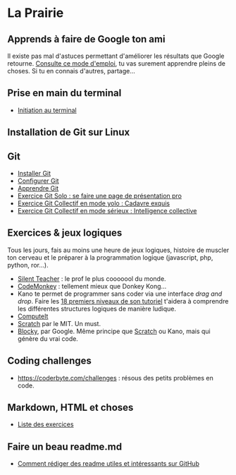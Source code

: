 # La Prairie

## Apprends à faire de Google ton ami

Il existe pas mal d'astuces permettant d'améliorer les résultats que Google retourne. [Consulte ce mode d'emploi](UtiliserGoogle.md), tu vas surement apprendre pleins de choses. Si tu en connais d'autres, partage...

## Prise en main du terminal

- [Initiation au terminal](initiation_terminal.md)

## Installation de Git sur Linux


## Git
- [Installer Git](git/git-installation.md)
- [Configurer Git](git/git-configuration.md)
- [Apprendre Git](git/git-training.md)
- [Exercice Git Solo : se faire une page de présentation pro](exercice-markdown-individuel.md)
- [Exercice Git Collectif en mode yolo : Cadavre exquis](git/exercice-git-cadavre-exquis.md)
- [Exercice Git Collectif en mode sérieux : Intelligence collective](exercice-markdown-groupe.md)

## Exercices & jeux logiques

Tous les jours, fais au moins une heure de jeux logiques, histoire de muscler ton cerveau et le préparer à la programmation logique (javascript, php, python, ror...).

- [Silent Teacher](http://silentteacher.toxicode.fr/) : le prof le plus cooooool du monde.
- [CodeMonkey](https://www.playcodemonkey.com/challenges/0) : tellement mieux que Donkey Kong...
- Kano te permet de programmer sans coder via une interface _drag and drop_. Faire les [18 premiers niveaux de son tutoriel](https://world.kano.me/coding-challenges/training) t'aidera à comprendre les différentes structures logiques de manière ludique. 
- [ComputeIt](http://compute-it.toxicode.fr/)
- [Scratch](https://scratch.mit.edu/) par le MIT. Un must.
- [Blocky](https://developers.google.com/blockly/), par Google. Même principe que [Scratch](https://scratch.mit.edu/) ou Kano, mais qui génère du vrai code.

## Coding challenges
- https://coderbyte.com/challenges : résous des petits problèmes en code.

## Markdown, HTML et choses

- [Liste des exercices](html-css/README.md)

## Faire un beau readme.md
- [Comment rédiger des readme utiles et intéressants sur GitHub](https://medium.com/becode/comment-faire-un-readme-sur-github-cc11f3df606a)
